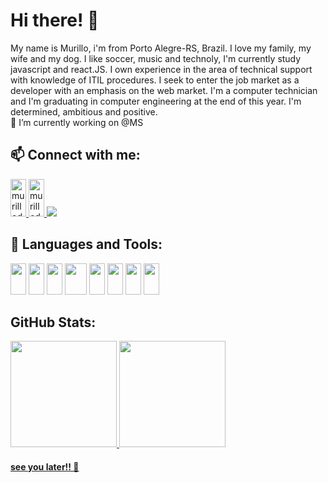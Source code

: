 # Hi there! 👋

<div>
    My name is Murillo, i'm from Porto Alegre-RS, Brazil. I love my family, my wife and my dog. I like soccer, music and technoly, I'm currently study javascript and    react.JS. I own experience in the area of technical support with knowledge of ITIL procedures. I seek to enter the job market as a developer with an emphasis on the web market. I'm a computer technician and I'm graduating in computer engineering at the end of this year. I'm  determined, ambitious and positive.
</div>

<div>
🔭 I’m currently working on @MS 
</div>


## 📫 Connect with me:
 <a href="https://www.linkedin.com/in/murillodsr/">
      <img src="https://cdn.jsdelivr.net/gh/devicons/devicon/icons/linkedin/linkedin-original.svg" alt="murillodsr" height="60" width="25"/>
  </a>
   <a href="https://twitter.com/murillodsr/">
      <img src="https://cdn.jsdelivr.net/gh/devicons/devicon/icons/twitter/twitter-original.svg" alt="murillodsr" height="60" width="25"/>
  </a>
  <a href = "mailto:murillodsr@gmail.com"><img src="https://img.shields.io/badge/Gmail-D14836?style=for-the-badge&logo=gmail&logoColor=white" target="_blank"></a>
  
  
  
## 🌱 Languages and Tools: 

<a><img src="https://cdn.jsdelivr.net/gh/devicons/devicon/icons/html5/html5-original.svg" height="50" width="25" /></a>
<a><img src="https://cdn.jsdelivr.net/gh/devicons/devicon/icons/css3/css3-original.svg" height="50" width="25" /></a>
<a><img src="https://cdn.jsdelivr.net/gh/devicons/devicon/icons/javascript/javascript-original.svg" height="50" width="25" /></a>
<a><img src="https://cdn.jsdelivr.net/gh/devicons/devicon/icons/react/react-original.svg" height="50" width="35"/></a>
<a><img src="https://cdn.jsdelivr.net/gh/devicons/devicon/icons/nodejs/nodejs-original.svg" height="50" width="25" /></a>
<a><img src="https://cdn.jsdelivr.net/gh/devicons/devicon/icons/java/java-original.svg" height="50" width="25" /></a>
<a><img src="https://cdn.jsdelivr.net/gh/devicons/devicon/icons/vscode/vscode-original.svg" height="50" width="25"/></a>
<a><img src="https://cdn.jsdelivr.net/gh/devicons/devicon/icons/github/github-original.svg" height="50" width="25" /></a>
          
          
## GitHub Stats: 
<div>
<a href="https://github.com/murillodsr">
<img height="170em" src="https://github-readme-stats.vercel.app/api/top-langs/?username=murillodsr&layout=compact&langs_count=7&theme=dracula"/>
<img height="170em" src="https://github-readme-stats.vercel.app/api?username=murillodsr&show_icons=true&theme=dracula&include_all_commits=true&count_private=true"/>
</div>
    
#### see you later!! 👋
